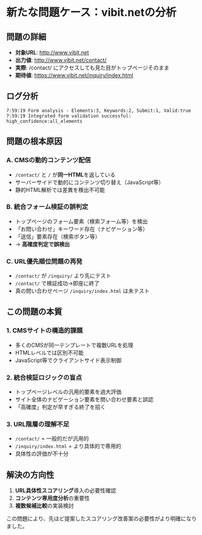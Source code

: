 # 新たな問題ケース：vibit.netの分析

## 問題の詳細
- **対象URL**: http://www.vibit.net
- **出力値**: http://www.vibit.net/contact/
- **実際**: /contact/ にアクセスしても見た目がトップページそのまま
- **期待値**: https://www.vibit.net/inquiry/index.html

## ログ分析
```
7:59:19 Form analysis - Elements:3, Keywords:2, Submit:1, Valid:true
7:59:19 Integrated form validation successful: high_confidence:all_elements
```

## 問題の根本原因

### A. **CMSの動的コンテンツ配信**
- `/contact/` と `/` が**同一HTML**を返している
- サーバーサイドで動的にコンテンツ切り替え（JavaScript等）
- 静的HTML解析では差異を検出不可能

### B. **統合フォーム検証の誤判定**
- トップページのフォーム要素（検索フォーム等）を検出
- 「お問い合わせ」キーワード存在（ナビゲーション等）
- 「送信」要素存在（検索ボタン等）
- → **高確度判定で誤検出**

### C. **URL優先順位問題の再発**
- `/contact/` が `/inquiry/` より先にテスト
- `/contact/` で検証成功→即座に終了
- 真の問い合わせページ `/inquiry/index.html` は未テスト

## この問題の本質

### 1. **CMSサイトの構造的課題**
- 多くのCMSが同一テンプレートで複数URLを処理
- HTMLレベルでは区別不可能
- JavaScript等でクライアントサイド表示制御

### 2. **統合検証ロジックの盲点**
- トップページレベルの汎用的要素を過大評価
- サイト全体のナビゲーション要素を問い合わせ要素と誤認
- 「高確度」判定が早すぎる終了を招く

### 3. **URL階層の理解不足**
- `/contact/` = 一般的だが汎用的
- `/inquiry/index.html` = より具体的で専用的
- 具体性の評価が不十分

## 解決の方向性

1. **URL具体性スコアリング**導入の必要性確認
2. **コンテンツ専用度分析**の重要性
3. **複数候補比較**の実装検討

この問題により、先ほど提案したスコアリング改善案の必要性がより明確になりました。

